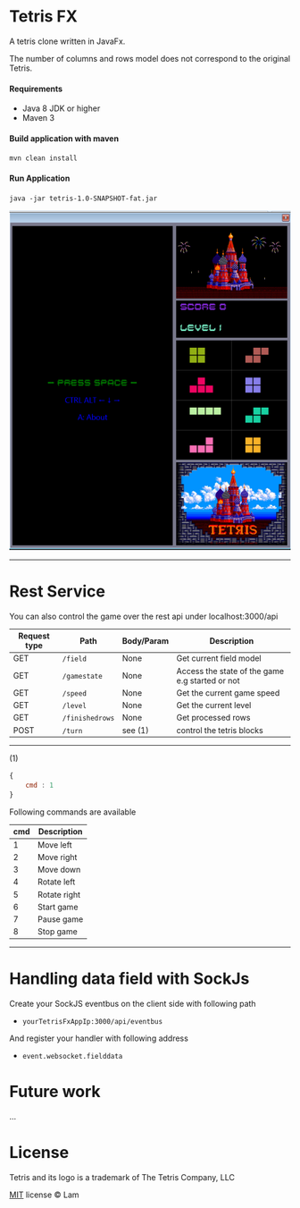 Tetris FX
=========
A tetris clone written in JavaFx.

The number of columns and rows model does not correspond to the original Tetris.

#### Requirements

* Java 8 JDK or higher
* Maven 3

#### Build application with maven

```console
mvn clean install
```

#### Run Application

```console
java -jar tetris-1.0-SNAPSHOT-fat.jar
```

![Screenshot](screenshot.png)

***

Rest Service
======
You can also control the game over the rest api under localhost:3000/api

| Request type   |      Path       | Body/Param |Description |
| ------------- | ---------------- | ---------- | ---------- |
| GET           |  `/field`        | None       | Get current field model |
| GET           |  `/gamestate`    | None       | Access the state of the game e.g started or not |
| GET           |  `/speed`        | None       | Get the current game speed |
| GET           |  `/level`        | None       | Get the current level |
| GET           |  `/finishedrows` | None       | Get processed rows    |
| POST          |  `/turn`         | see (1)    | control the tetris blocks |

---
(1)
```javascript
{
    cmd : 1
}
```

Following commands are available

| cmd |  Description |
| --- | ------------ |
| 1   |  Move left   |
| 2   |  Move right  |
| 3   |  Move down   |
| 4   |  Rotate left |
| 5   |  Rotate right|
| 6   |  Start game  |
| 7   |  Pause game  |
| 8   |  Stop game   |
---

Handling data field with SockJs
======
Create your SockJS eventbus on the client side with following path 
* `yourTetrisFxAppIp:3000/api/eventbus`

And register your handler with following address 
* `event.websocket.fielddata`

Future work
======
...

License
=======

Tetris and its logo is a trademark of The Tetris Company, LLC

[MIT](http://en.wikipedia.org/wiki/MIT_License) license © Lam

